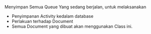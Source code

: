 Menyimpan Semua Queue Yang sedang berjalan, untuk melaksanakan
- Penyimpanan Activity kedalam database
- Perlakuan terhadap Document
- Semua Document yang dibuat akan menggunakan Class ini.